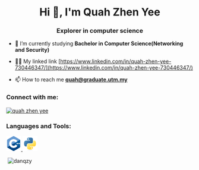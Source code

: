 <h1 align="center">Hi 👋, I'm Quah Zhen Yee</h1>
<h3 align="center">Explorer in computer science</h3>

- 🌱 I’m currently studying **Bachelor in Computer Science(Networking and Security)**

- 👨‍💻 My linked link [https://www.linkedin.com/in/quah-zhen-yee-730446347/](https://www.linkedin.com/in/quah-zhen-yee-730446347/)

- 📫 How to reach me **quah@graduate.utm.my**

<h3 align="left">Connect with me:</h3>
<p align="left">
<a href="https://linkedin.com/in/quah zhen yee" target="blank"><img align="center" src="https://raw.githubusercontent.com/rahuldkjain/github-profile-readme-generator/master/src/images/icons/Social/linked-in-alt.svg" alt="quah zhen yee" height="30" width="40" /></a>
</p>

<h3 align="left">Languages and Tools:</h3>
<p align="left"> <a href="https://www.w3schools.com/cpp/" target="_blank" rel="noreferrer"> <img src="https://raw.githubusercontent.com/devicons/devicon/master/icons/cplusplus/cplusplus-original.svg" alt="cplusplus" width="40" height="40"/> </a> <a href="https://www.python.org" target="_blank" rel="noreferrer"> <img src="https://raw.githubusercontent.com/devicons/devicon/master/icons/python/python-original.svg" alt="python" width="40" height="40"/> </a> </p>

<p>&nbsp;<img align="center" src="https://github-readme-stats.vercel.app/api?username=danqzy&show_icons=true&locale=en" alt="danqzy" /></p>


